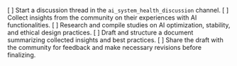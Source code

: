 [ ] Start a discussion thread in the `ai_system_health_discussion` channel.
[ ] Collect insights from the community on their experiences with AI functionalities.
[ ] Research and compile studies on AI optimization, stability, and ethical design practices.
[ ] Draft and structure a document summarizing collected insights and best practices.
[ ] Share the draft with the community for feedback and make necessary revisions before finalizing.